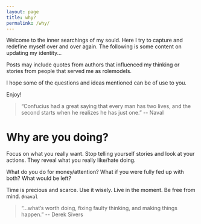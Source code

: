 ```yaml
---
layout: page
title: why?
permalink: /why/
---
```


Welcome to the inner searchings of my sould. Here I try to capture and redefine myself over and over again. The following is some content on updating my identity...

Posts may include quotes from authors that influenced my thinking or stories from people that served me as rolemodels.

I hope some of the questions and ideas mentioned can be of use to you.

Enjoy!

> “Confucius had a great saying that every man has two lives,
> and the second starts when he realizes he has just one.”
> -- Naval


# Why are you doing?

Focus on what you really want. Stop telling yourself stories and look at your actions. They reveal what you really like/hate doing.

What do you do for money/attention? What if you were fully fed up with both? What would be left?

Time is precious and scarce. Use it wisely. Live in the moment. Be free from mind. `@naval`

> “...what’s worth doing, fixing faulty thinking, and making things happen.”
> -- Derek Sivers
